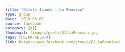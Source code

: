 ```yaml
---
title: "Gilets Jaunes - La Réunion"
type: group
date:  2019-03-07
source: facebook
category: [gj]
thumbnail: /images/posts/GJ.LaReunion.jpg
tags: [FR,FR-RE,974]
link: https://www.facebook.com/groups/GJ.LaReunion/
---
```

